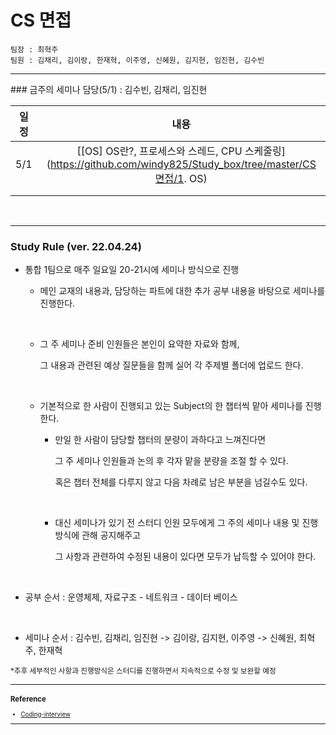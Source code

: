 # CS 면접

```
팀장 : 최혁주
팀원 : 김채리, 김이랑, 한재혁, 이주영, 신혜원, 김지현, 임진현, 김수빈
```

<hr>
### 금주의 세미나 담당(5/1) : 김수빈, 김채리, 임진현

<br>

| 일정 |                             내용                             |
| :--: | :----------------------------------------------------------: |
| 5/1  | [[OS] OS란?, 프로세스와 스레드, CPU 스케줄링](https://github.com/windy825/Study_box/tree/master/CS면접/1. OS) |
|      |                                                              |
|      |                                                              |

<br>

<hr>

### Study Rule (ver. 22.04.24) 

- 통합 1팀으로 매주 일요일 20-21시에 세미나 방식으로 진행
  
  - 메인 교재의 내용과, 담당하는 파트에 대한 추가 공부 내용을 바탕으로 세미나를 진행한다.
  
    <br>
  
  - 그 주 세미나 준비 인원들은 본인이 요약한 자료와 함께, 
  
    그 내용과 관련된 예상 질문들을 함께 실어 각 주제별 폴더에 업로드 한다.
  
    <br>
  
  - 기본적으로 한 사람이 진행되고 있는 Subject의 한 챕터씩 맡아 세미나를 진행한다.
    
    - 만일 한 사람이 담당할 챕터의 분량이 과하다고 느껴진다면
    
       그 주 세미나 인원들과 논의 후 각자 맡을 분량을 조절 할 수 있다.
    
       혹은 챕터 전체를 다루지 않고 다음 차례로 남은 부분을 넘길수도 있다. 
    
      <br>
    
    - 대신 세미나가 있기 전 스터디 인원 모두에게 그 주의 세미나 내용 및 진행방식에 관해 공지해주고
    
      그 사항과 관련하여 수정된 내용이 있다면 모두가 납득할 수 있어야 한다.
  
  <br>
  
- 공부 순서 : 운영체제, 자료구조 - 네트워크 - 데이터 베이스 

  <br>

- 세미나 순서 : 김수빈, 김채리, 임진현 -> 김이랑, 김지현, 이주영 -> 신혜원, 최혁주, 한재혁

<small>*추후 세부적인 사항과 진행방식은 스터디를 진행하면서 지속적으로 수정 및 보완할 예정<small>

<hr>

### Reference

- [Coding-interview](https://github.com/qkraudghgh/coding-interview)

<hr>


